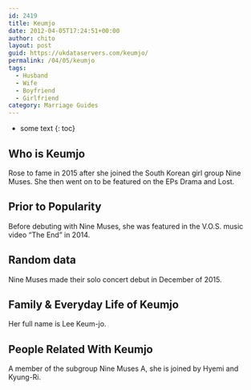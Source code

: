 ```yaml
---
id: 2419
title: Keumjo
date: 2012-04-05T17:24:51+00:00
author: chito
layout: post
guid: https://ukdataservers.com/keumjo/
permalink: /04/05/keumjo
tags:
  - Husband
  - Wife
  - Boyfriend
  - Girlfriend
category: Marriage Guides
---
```


* some text
{: toc}
          
          
## Who is  Keumjo
                  
                  
                  
Rose to fame in 2015 after she joined the South Korean girl group Nine Muses. She then went on to be featured on the EPs Drama and Lost.
                  
                
                
                
## Prior to Popularity 
                  
                  
                  
Before debuting with Nine Muses, she was featured in the V.O.S. music video &#8220;The End&#8221; in 2014.
                  
                
                
                
## Random data 
                  
                  
                  
Nine Muses made their solo concert debut in December of 2015.
                  
                
                
                
## Family & Everyday Life of Keumjo
                  
                  
                  
Her full name is Lee Keum-jo.
                  
                
                
                
## People Related With  Keumjo
                  
                  
                  
A member of the subgroup Nine Muses A, she is joined by Hyemi and Kyung-Ri.
                  
                
              
            
          
          
          
    
    
  
